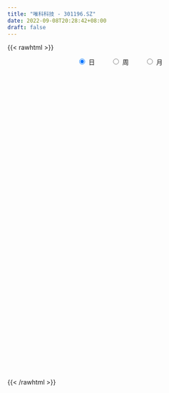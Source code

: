 ```yaml
---
title: "唯科科技 - 301196.SZ"
date: 2022-09-08T20:28:42+08:00
draft: false
---
```

{{< rawhtml >}}
    <div style="text-align: center">
        <label style="padding: 1rem;"><input style="margin-right: .5rem" type="radio" name="period" value="D" checked onclick="period_change(this)">日</label>
        <label style="padding: 1rem;"><input style="margin-right: .5rem" type="radio" name="period" value="W" onclick="period_change(this)">周</label>
        <label style="padding: 1rem;"><input style="margin-right: .5rem" type="radio" name="period" value="M" onclick="period_change(this)">月</label>
    </div>
    <div id="chart" style="height: 700px;"></div> 
    <script type="text/javascript">
        const D_v = [118874.2,70578.43,57618.81,56027.8,38913.9,39856.28,24895.81,34692.38,21153.38,13564.73,21041.13,11701.83,19844.48,12920.25,12097.94,12686.63,12743.75,10791.47,22989.36,12213.01,8275.87,14136.18,20940.79,9952.04,8472.31,10180.5,8361.27,16993.51,8944.7,7437.41,8379.37,8098.57,8976.78,14867.39,18426.69,12578.9,14792.53,8242.91,10850.56,7136.62,9267.76,9729.76,11373.73,6148.6,8566.72,5789.11,5560.35,6890.77,7099.91,12952.0,9940.1,8056.62,11785.65,6633.5,5138.25,13538.29,8791.05,9041.22,4855.54,4919.48,4388.38,4899.18,5934.97,4003.62,5081.19,8795.55,14901.06,19461.6,21801.92,11812.98,7699.87,9349.24,10116.88,7424.43,7135.64,8092.61,10617.1,8094.11,5470.43,4865.75,3976.14,4946.46,4276.48,4492.78,5787.92,11053.06,3863.49,5535.91,5384.34,3667.47,8777.57,8953.47,8400.14,8793.15,6443.9,6876.65,9192.9,7565.01,18797.94,13851.98,8518.49,6787.38,5932.25,9465.62,9858.89,7509.73,9312.7,9542.87,7089.96,9358.61,8642.95,7476.16,5381.18,4256.72,8080.56,5641.53,4760.85,5514.41,17152.36,8976.9,6392.58,6788.69,75560.2,74855.93,64323.01,36902.17,25407.4,15756.6,22204.28,24107.93,16800.23,32863.79,22751.81,12941.99,19557.91,21404.76,9390.04,12046.69,13023.42,17430.81,12794.22,13265.18,13241.09,6392.6,35198.13,20230.98,18431.36,18364.4,40656.91,23106.79,20915.19,14944.04,13848.88,11252.87,7466.55,8981.96,3587.6,3902.19,3652.23,3505.1,6117.94,5745.32]
const D_histogram = [0.0,-0.0874301994,-0.1559543705,-0.3280200388,-0.4141788838,-0.5208044897,-0.5505187925,-0.6804620273,-0.8023227547,-0.8636756553,-0.9827506191,-0.9776366202,-1.0701363434,-1.0314591861,-0.8770543324,-0.6657814237,-0.4431006068,-0.2890269318,-0.0781592546,0.0163928744,0.1166478693,0.2743063408,0.2988719461,0.2948462826,0.3120061351,0.2648909657,0.2821020114,0.1874765969,0.1606662968,0.1429389073,0.1774567405,0.2246379796,0.2429477205,0.2786620567,0.3355414572,0.27302855,0.1191923009,0.0448207181,-0.0135998472,-0.1080687254,-0.3009818957,-0.3488789874,-0.2987477402,-0.2152865277,-0.1071611121,-0.0387783008,0.0337452684,0.0730766347,0.0938426362,0.1488948235,0.1552030927,0.173033024,0.2312169966,0.2351739903,0.2471569577,0.1525744039,0.0583503822,-0.1087000817,-0.1471041886,-0.2008059666,-0.1944528447,-0.1803426208,-0.108092202,-0.039317826,0.024400357,0.0234795165,0.1575375211,0.1888452369,-0.1022293882,-0.2307927837,-0.3676562613,-0.3185528016,-0.2038765079,-0.1027868782,0.0210979486,0.1335827305,0.2122994324,0.2875768054,0.3222735018,0.3347252214,0.3350094575,0.3492250786,0.3387226289,0.3495201549,0.3793253846,0.2437568773,0.1795651018,0.1528558266,0.1506916114,0.1700635258,0.231525054,0.2958344536,0.365541492,0.4303153049,0.4199740179,0.3927694219,0.3644606123,0.3488765509,0.4031930311,0.3558802847,0.2580245767,0.189828908,0.133793199,0.1384276142,0.1626614938,0.1298920959,0.1483315931,0.1841614176,0.1896643878,0.21053803,0.1539559525,0.12164079,0.0848926008,0.0419933766,-0.0300496557,-0.0686511104,-0.09368466,-0.1010301634,-0.1624060044,-0.2553357883,-0.2974954605,-0.280694566,0.200399046,0.3986321344,0.5339942547,0.5201669979,0.4219426613,0.3458448662,0.259374885,0.2411831568,0.1979059498,0.2256007386,0.1381837734,0.0856310226,-0.1122647681,-0.2030049304,-0.2366788215,-0.2418526491,-0.1919646689,-0.1237825844,-0.0748677971,-0.0251066943,-0.0647966728,-0.0823815371,0.0349754557,0.0704972905,0.1203503664,0.0958880468,0.2090667791,0.1959756804,0.0720718548,-0.1060217914,-0.2919103663,-0.4473858536,-0.4948569623,-0.5878029505,-0.621991175,-0.5759361965,-0.5183403575,-0.440032558,-0.3231270551,-0.2563442443]
const D_fast = [0.0,-0.1092877493,-0.216800513,-0.4708711909,-0.660574757,-0.8974014853,-1.0647454862,-1.3648042279,-1.687245644,-1.9645174583,-2.3292800769,-2.568575233,-2.9286090422,-3.1477966813,-3.2126554108,-3.1678278579,-3.0559221928,-2.9741052507,-2.7827773872,-2.6841270396,-2.5547100774,-2.3284750206,-2.2291914289,-2.1595055216,-2.0643441354,-2.0452365634,-1.9575000149,-2.0052562801,-1.991900006,-1.9738926687,-1.8950106504,-1.7916699164,-1.7126232454,-1.607243395,-1.4664786301,-1.4607343998,-1.5847725738,-1.647938977,-1.7097595041,-1.8312455637,-2.0994042079,-2.2345210465,-2.2590767343,-2.2294371537,-2.1481020162,-2.08941378,-2.0084538938,-1.9508533688,-1.9066267082,-1.8143508151,-1.7692417727,-1.7081535854,-1.5921653636,-1.5294148723,-1.4556426655,-1.5120816184,-1.5917180445,-1.7859435288,-1.8611236829,-1.9650269525,-2.0072870418,-2.0382624731,-1.9930351048,-1.9340901854,-1.864271913,-1.8593228745,-1.6858804896,-1.6073614645,-1.9239934367,-2.1102550282,-2.339032571,-2.3695673118,-2.305860145,-2.2304672349,-2.1013079209,-1.9554274564,-1.8236358964,-1.676464322,-1.5611992502,-1.4650662252,-1.3810296247,-1.279507734,-1.2053295264,-1.1071519618,-0.9825153859,-1.0571446739,-1.0764451739,-1.0649404924,-1.0294318048,-0.967544009,-0.8482012173,-0.7099332042,-0.5488407928,-0.3764881538,-0.2818359362,-0.2108481768,-0.1480418333,-0.076406757,0.078707981,0.1203653058,0.0870157419,0.0662773003,0.043689891,0.0829312098,0.1478304628,0.1475340889,0.2030564843,0.2849266633,0.3378457304,0.4113538801,0.3932607907,0.3913558257,0.3758307867,0.3434299067,0.2638744605,0.2081102281,0.1596555136,0.1270524693,0.0250751272,-0.1316886038,-0.2482221411,-0.3015948881,0.2295984854,0.5274896073,0.7963502914,0.9125647841,0.9198261128,0.9301895342,0.9085632743,0.9506673353,0.9568666158,1.0409615892,0.9880905673,0.9569455722,0.7309835895,0.5894921946,0.4966485981,0.4310116082,0.4329084212,0.4701448596,0.5003426976,0.5438271268,0.4879379802,0.4497577316,0.5758585883,0.6290047458,0.7089454133,0.7084551054,0.8739005324,0.9098033538,0.8039174919,0.5993183979,0.3404522314,0.0731302807,-0.0980550685,-0.3379517944,-0.5276378127,-0.6255668833,-0.6975561336,-0.7292564736,-0.6931327345,-0.6904359847]
const D_slow = [0.0,-0.0218575499,-0.0608461425,-0.1428511522,-0.2463958731,-0.3765969956,-0.5142266937,-0.6843422005,-0.8849228892,-1.100841803,-1.3465294578,-1.5909386129,-1.8584726987,-2.1163374952,-2.3356010783,-2.5020464343,-2.612821586,-2.6850783189,-2.7046181326,-2.700519914,-2.6713579467,-2.6027813614,-2.5280633749,-2.4543518043,-2.3763502705,-2.3101275291,-2.2396020262,-2.192732877,-2.1525663028,-2.116831576,-2.0724673909,-2.016307896,-1.9555709659,-1.8859054517,-1.8020200874,-1.7337629499,-1.7039648746,-1.6927596951,-1.6961596569,-1.7231768383,-1.7984223122,-1.8856420591,-1.9603289941,-2.014150626,-2.0409409041,-2.0506354792,-2.0421991622,-2.0239300035,-2.0004693444,-1.9632456385,-1.9244448654,-1.8811866094,-1.8233823602,-1.7645888626,-1.7027996232,-1.6646560222,-1.6500684267,-1.6772434471,-1.7140194943,-1.7642209859,-1.8128341971,-1.8579198523,-1.8849429028,-1.8947723593,-1.8886722701,-1.8828023909,-1.8434180107,-1.7962067014,-1.8217640485,-1.8794622444,-1.9713763097,-2.0510145101,-2.1019836371,-2.1276803567,-2.1224058695,-2.0890101869,-2.0359353288,-1.9640411274,-1.883472752,-1.7997914466,-1.7160390822,-1.6287328126,-1.5440521554,-1.4566721166,-1.3618407705,-1.3009015512,-1.2560102757,-1.2177963191,-1.1801234162,-1.1376075348,-1.0797262713,-1.0057676579,-0.9143822849,-0.8068034586,-0.7018099542,-0.6036175987,-0.5125024456,-0.4252833079,-0.3244850501,-0.2355149789,-0.1710088348,-0.1235516077,-0.090103308,-0.0554964044,-0.014831031,0.017641993,0.0547248913,0.1007652457,0.1481813426,0.2008158501,0.2393048382,0.2697150357,0.2909381859,0.3014365301,0.2939241162,0.2767613385,0.2533401736,0.2280826327,0.1874811316,0.1236471845,0.0492733194,-0.0209003221,0.0291994394,0.128857473,0.2623560367,0.3923977862,0.4978834515,0.584344668,0.6491883893,0.7094841785,0.7589606659,0.8153608506,0.8499067939,0.8713145496,0.8432483576,0.792497125,0.7333274196,0.6728642573,0.6248730901,0.593927444,0.5752104947,0.5689338211,0.552734653,0.5321392687,0.5408831326,0.5585074552,0.5885950469,0.6125670586,0.6648337533,0.7138276734,0.7318456371,0.7053401893,0.6323625977,0.5205161343,0.3968018937,0.2498511561,0.0943533624,-0.0496306868,-0.1792157761,-0.2892239156,-0.3700056794,-0.4340917405]
const D_data = [['2022-01-11', 64.0, 60.19, 58.89, 64.0],['2022-01-12', 58.15, 58.82, 58.0, 60.5],['2022-01-13', 58.1, 58.53, 58.01, 59.59],['2022-01-14', 58.01, 56.37, 56.2, 58.1],['2022-01-17', 55.98, 56.42, 55.56, 57.26],['2022-01-18', 56.03, 55.22, 55.01, 56.4],['2022-01-19', 55.16, 55.32, 54.7, 55.65],['2022-01-20', 55.14, 53.05, 53.02, 55.14],['2022-01-21', 53.05, 51.76, 51.76, 53.36],['2022-01-24', 51.7, 51.21, 51.1, 52.28],['2022-01-25', 51.0, 49.08, 49.0, 51.44],['2022-01-26', 49.07, 49.33, 48.88, 49.55],['2022-01-27', 49.31, 46.8, 46.8, 49.32],['2022-01-28', 47.11, 47.17, 47.01, 47.87],['2022-02-07', 47.85, 48.06, 47.5, 48.64],['2022-02-08', 48.04, 48.8, 47.9, 48.8],['2022-02-09', 48.6, 49.31, 48.6, 49.55],['2022-02-10', 49.68, 48.8, 48.69, 49.68],['2022-02-11', 48.31, 49.97, 48.12, 51.49],['2022-02-14', 49.0, 48.93, 48.5, 49.75],['2022-02-15', 48.96, 49.2, 48.78, 49.2],['2022-02-16', 49.4, 50.4, 49.24, 50.4],['2022-02-17', 50.0, 49.09, 48.96, 50.55],['2022-02-18', 48.84, 48.67, 48.37, 48.84],['2022-02-21', 48.69, 48.87, 48.44, 49.1],['2022-02-22', 48.52, 47.88, 47.76, 48.58],['2022-02-23', 47.88, 48.5, 47.88, 48.66],['2022-02-24', 48.39, 46.76, 46.36, 48.8],['2022-02-25', 47.0, 47.11, 47.0, 47.66],['2022-02-28', 47.12, 46.92, 46.44, 47.14],['2022-03-01', 47.15, 47.45, 47.0, 47.81],['2022-03-02', 47.45, 47.7, 47.3, 47.85],['2022-03-03', 47.82, 47.42, 47.35, 48.0],['2022-03-04', 47.6, 47.72, 46.8, 48.19],['2022-03-07', 47.56, 48.22, 46.81, 48.58],['2022-03-08', 48.0, 46.7, 46.49, 48.29],['2022-03-09', 46.71, 44.88, 42.2, 47.07],['2022-03-10', 45.75, 45.08, 45.05, 45.97],['2022-03-11', 44.7, 44.69, 43.5, 44.82],['2022-03-14', 44.17, 43.53, 43.49, 44.68],['2022-03-15', 43.4, 41.1, 41.1, 43.4],['2022-03-16', 41.69, 41.74, 40.51, 41.98],['2022-03-17', 42.06, 42.44, 42.01, 43.11],['2022-03-18', 42.48, 42.73, 41.95, 42.9],['2022-03-21', 42.86, 43.14, 42.5, 43.29],['2022-03-22', 43.2, 42.77, 42.64, 43.2],['2022-03-23', 42.77, 42.91, 42.51, 43.15],['2022-03-24', 42.61, 42.55, 42.08, 43.0],['2022-03-25', 42.42, 42.26, 42.2, 43.16],['2022-03-28', 42.3, 42.71, 41.15, 43.98],['2022-03-29', 42.49, 42.11, 42.0, 43.66],['2022-03-30', 42.13, 42.18, 41.51, 42.58],['2022-03-31', 41.98, 42.79, 41.85, 43.5],['2022-04-01', 42.63, 42.21, 42.12, 42.77],['2022-04-06', 42.09, 42.3, 42.0, 42.74],['2022-04-07', 42.15, 40.66, 40.66, 42.39],['2022-04-08', 40.77, 40.0, 39.93, 40.94],['2022-04-11', 39.81, 38.12, 38.01, 39.81],['2022-04-12', 38.12, 38.83, 37.87, 38.95],['2022-04-13', 38.79, 38.0, 38.0, 38.81],['2022-04-14', 38.1, 38.21, 38.1, 38.47],['2022-04-15', 38.26, 37.95, 37.72, 38.3],['2022-04-18', 37.39, 38.53, 37.32, 38.6],['2022-04-19', 38.31, 38.54, 38.31, 38.88],['2022-04-20', 38.39, 38.56, 38.39, 38.97],['2022-04-21', 38.37, 37.67, 37.6, 39.4],['2022-04-22', 37.55, 39.53, 37.37, 39.58],['2022-04-25', 39.54, 38.57, 38.0, 40.27],['2022-04-26', 36.39, 33.6, 33.56, 36.89],['2022-04-27', 33.2, 34.1, 32.04, 34.25],['2022-04-28', 34.14, 32.76, 32.65, 34.14],['2022-04-29', 33.13, 34.29, 33.02, 34.43],['2022-05-05', 34.3, 35.05, 34.06, 35.5],['2022-05-06', 34.31, 35.04, 34.13, 35.48],['2022-05-09', 35.04, 35.6, 34.73, 35.93],['2022-05-10', 35.06, 35.86, 34.97, 35.9],['2022-05-11', 35.8, 35.8, 35.7, 36.75],['2022-05-12', 35.51, 36.09, 35.51, 36.6],['2022-05-13', 36.16, 35.85, 35.68, 36.48],['2022-05-16', 35.9, 35.7, 35.51, 36.32],['2022-05-17', 35.7, 35.6, 35.23, 35.86],['2022-05-18', 35.6, 35.85, 35.5, 36.16],['2022-05-19', 35.5, 35.6, 35.2, 35.68],['2022-05-20', 35.98, 35.93, 35.63, 36.18],['2022-05-23', 35.98, 36.37, 35.67, 36.4],['2022-05-24', 36.5, 34.07, 34.01, 36.56],['2022-05-25', 34.08, 34.41, 34.02, 34.55],['2022-05-26', 34.4, 34.59, 33.78, 34.84],['2022-05-27', 34.65, 34.77, 34.59, 35.3],['2022-05-30', 35.18, 35.05, 34.0, 35.31],['2022-05-31', 34.8, 35.8, 34.66, 35.97],['2022-06-01', 35.79, 36.24, 35.5, 36.3],['2022-06-02', 36.24, 36.8, 36.0, 36.91],['2022-06-06', 36.89, 37.3, 36.89, 37.47],['2022-06-07', 37.24, 36.74, 36.5, 37.3],['2022-06-08', 36.98, 36.66, 36.08, 37.25],['2022-06-09', 36.6, 36.72, 35.94, 37.23],['2022-06-10', 36.53, 36.98, 36.19, 37.09],['2022-06-13', 36.89, 38.21, 36.62, 39.12],['2022-06-14', 37.68, 37.22, 36.53, 37.68],['2022-06-15', 36.81, 36.41, 36.41, 36.92],['2022-06-16', 36.3, 36.49, 36.25, 36.76],['2022-06-17', 36.36, 36.42, 35.92, 36.6],['2022-06-20', 36.6, 37.14, 36.58, 37.23],['2022-06-21', 37.22, 37.58, 36.88, 37.69],['2022-06-22', 37.66, 36.96, 36.78, 38.0],['2022-06-23', 36.96, 37.68, 36.83, 37.79],['2022-06-24', 37.69, 38.19, 37.5, 38.37],['2022-06-27', 38.21, 38.09, 37.84, 38.41],['2022-06-28', 38.0, 38.54, 37.8, 38.78],['2022-06-29', 38.62, 37.65, 37.65, 38.78],['2022-06-30', 37.65, 37.86, 37.41, 38.54],['2022-07-01', 37.76, 37.74, 37.6, 38.33],['2022-07-04', 37.74, 37.54, 37.4, 37.83],['2022-07-05', 37.54, 36.91, 36.55, 37.79],['2022-07-06', 36.96, 37.03, 36.7, 37.68],['2022-07-07', 36.81, 37.0, 36.72, 37.17],['2022-07-08', 37.19, 37.09, 37.0, 37.53],['2022-07-11', 37.28, 36.15, 35.67, 37.49],['2022-07-12', 35.81, 35.19, 35.19, 36.15],['2022-07-13', 35.23, 35.25, 35.1, 35.47],['2022-07-14', 35.17, 35.69, 35.17, 35.95],['2022-07-15', 35.64, 42.83, 35.36, 42.83],['2022-07-18', 42.8, 41.38, 40.6, 42.8],['2022-07-19', 40.2, 41.9, 40.2, 44.69],['2022-07-20', 41.71, 40.83, 40.58, 41.95],['2022-07-21', 40.83, 39.91, 39.73, 40.98],['2022-07-22', 39.82, 40.1, 39.34, 40.48],['2022-07-25', 40.87, 39.86, 39.52, 40.98],['2022-07-26', 39.79, 40.73, 38.45, 40.78],['2022-07-27', 40.24, 40.53, 39.72, 40.65],['2022-07-28', 40.68, 41.66, 40.4, 42.3],['2022-07-29', 41.4, 40.32, 40.29, 41.63],['2022-08-01', 40.02, 40.59, 40.02, 40.93],['2022-08-02', 40.13, 38.2, 38.01, 40.13],['2022-08-03', 38.15, 38.75, 38.15, 40.59],['2022-08-04', 39.2, 39.06, 38.39, 39.55],['2022-08-05', 39.18, 39.22, 38.54, 39.5],['2022-08-08', 39.0, 39.95, 38.73, 40.09],['2022-08-09', 40.0, 40.46, 39.65, 41.07],['2022-08-10', 40.2, 40.54, 39.87, 40.77],['2022-08-11', 40.54, 40.86, 40.25, 40.95],['2022-08-12', 40.72, 39.81, 39.79, 40.72],['2022-08-15', 39.52, 39.95, 39.52, 40.17],['2022-08-16', 40.0, 41.97, 40.0, 42.48],['2022-08-17', 41.98, 41.48, 41.17, 42.36],['2022-08-18', 41.49, 42.05, 40.85, 42.09],['2022-08-19', 41.79, 41.36, 40.88, 42.57],['2022-08-22', 41.38, 43.54, 41.38, 44.5],['2022-08-23', 43.13, 42.49, 42.11, 43.15],['2022-08-24', 42.41, 40.94, 40.11, 42.42],['2022-08-25', 40.94, 39.53, 38.85, 41.2],['2022-08-26', 38.87, 38.38, 38.2, 39.4],['2022-08-29', 37.99, 37.62, 37.38, 38.34],['2022-08-30', 37.75, 38.11, 37.45, 38.33],['2022-08-31', 38.01, 36.77, 36.71, 38.15],['2022-09-01', 36.99, 36.7, 36.66, 37.28],['2022-09-02', 36.7, 37.26, 36.7, 37.28],['2022-09-05', 37.56, 37.23, 36.88, 37.56],['2022-09-06', 37.29, 37.44, 37.02, 37.44],['2022-09-07', 37.44, 38.1, 37.27, 38.18],['2022-09-08', 38.49, 37.68, 37.64, 38.49]]
const W_v = [303099.24,159511.75,79072.42,71309.15,65517.89,52952.29,47759.52,64891.59,43656.47,33906.86,49367.87,27467.59,28103.8,38716.39,70125.61,17541.31,39409.89,22557.61,31624.72,29798.65,38871.61,53888.04,45689.81,37948.86,28254.07,114870.73,217245.11,118728.04,75341.39,69754.72,98617.47,113471.81,35191.17,19020.59]
const W_histogram = [0.0,-0.2941994302,-0.7554280501,-0.8238346549,-0.9022167793,-0.9972787039,-0.9570545704,-1.0642593476,-1.1875392956,-1.2166373493,-1.1556022669,-1.1764853432,-1.2347261347,-1.0788566297,-1.2297354105,-1.1798981371,-1.0003501954,-0.7932212136,-0.6569890052,-0.36725928,-0.1137340158,0.056842932,0.3150531567,0.4722611314,0.5440818394,0.9651733018,1.0403711586,1.0807185005,1.0104046482,0.9799654069,1.0351458924,0.8496451877,0.6397787708,0.5224629588]
const W_fast = [0.0,-0.3677492877,-1.0178349202,-1.2922001886,-1.596136508,-1.9405181085,-2.1395576176,-2.5128272317,-2.9329920036,-3.2662493947,-3.4941148789,-3.809119291,-4.1760416162,-4.2898862686,-4.748198902,-4.9933361629,-5.06387577,-5.0550520916,-5.0830671346,-4.8851522293,-4.6600604691,-4.4752727883,-4.1382992745,-3.8630260169,-3.6551848491,-2.9928000612,-2.6575094147,-2.3469824477,-2.1646951379,-1.9501430275,-1.6361760689,-1.6092654767,-1.659187201,-1.6458872732]
const W_slow = [0.0,-0.0735498575,-0.2624068701,-0.4683655338,-0.6939197286,-0.9432394046,-1.1825030472,-1.4485678841,-1.745452708,-2.0496120453,-2.338512612,-2.6326339478,-2.9413154815,-3.2110296389,-3.5184634915,-3.8134380258,-4.0635255747,-4.2618308781,-4.4260781294,-4.5178929493,-4.5463264533,-4.5321157203,-4.4533524311,-4.3352871483,-4.1992666884,-3.957973363,-3.6978805733,-3.4277009482,-3.1750997861,-2.9301084344,-2.6713219613,-2.4589106644,-2.2989659717,-2.168350232]
const W_data = [['2022-01-14', 64.0, 56.37, 56.2, 64.0],['2022-01-21', 55.98, 51.76, 51.76, 57.26],['2022-01-28', 51.7, 47.17, 46.8, 52.28],['2022-02-11', 47.85, 49.97, 47.5, 51.49],['2022-02-18', 49.0, 48.67, 48.37, 50.55],['2022-02-25', 48.69, 47.11, 46.36, 49.1],['2022-03-04', 47.12, 47.72, 46.44, 48.19],['2022-03-11', 47.56, 44.69, 42.2, 48.58],['2022-03-18', 44.17, 42.73, 40.51, 44.68],['2022-03-25', 42.86, 42.26, 42.08, 43.29],['2022-04-01', 42.3, 42.21, 41.15, 43.98],['2022-04-08', 42.09, 40.0, 39.93, 42.74],['2022-04-15', 39.81, 37.95, 37.72, 39.81],['2022-04-22', 37.39, 39.53, 37.32, 39.58],['2022-04-29', 39.54, 34.29, 32.04, 40.27],['2022-05-06', 34.3, 35.04, 34.06, 35.5],['2022-05-13', 35.04, 35.85, 34.73, 36.75],['2022-05-20', 35.9, 35.93, 35.2, 36.32],['2022-05-27', 35.98, 34.77, 33.78, 36.56],['2022-06-02', 35.18, 36.8, 34.0, 36.91],['2022-06-10', 36.89, 36.98, 35.94, 37.47],['2022-06-17', 36.89, 36.42, 35.92, 39.12],['2022-06-24', 36.6, 38.19, 36.58, 38.37],['2022-07-01', 38.21, 37.74, 37.41, 38.78],['2022-07-08', 37.74, 37.09, 36.55, 37.83],['2022-07-15', 37.28, 42.83, 35.1, 42.83],['2022-07-22', 42.8, 40.1, 39.34, 44.69],['2022-07-29', 40.87, 40.32, 38.45, 42.3],['2022-08-05', 40.02, 39.22, 38.01, 40.93],['2022-08-12', 39.0, 39.81, 38.73, 41.07],['2022-08-19', 39.52, 41.36, 39.52, 42.57],['2022-08-26', 41.38, 38.38, 38.2, 44.5],['2022-09-02', 37.99, 37.26, 36.66, 38.34],['2022-09-09', 37.56, 37.68, 36.88, 38.49]]
const M_v = [541683.41,197216.74,225511.4,171046.89,123578.57,188370.75,484479.1299999999,384886.77,26510.38]
const M_histogram = [0.0,-0.015954416,-0.2886485662,-0.9861924324,-1.2723949209,-1.2477736351,-1.0012537236,-1.0098371332,-0.8909360022]
const M_fast = [0.0,-0.0199430199,-0.3647993117,-1.308891286,-1.9131925048,-2.2005146277,-2.2043081471,-2.46535084,-2.5691837096]
const M_slow = [0.0,-0.003988604,-0.0761507455,-0.3226988536,-0.6407975839,-0.9527409926,-1.2030544235,-1.4555137068,-1.6782477074]
const M_data = [['2022-01-28', 64.0, 47.17, 46.8, 64.0],['2022-02-28', 47.85, 46.92, 46.36, 51.49],['2022-03-31', 47.15, 42.79, 40.51, 48.58],['2022-04-29', 42.63, 34.29, 32.04, 42.77],['2022-05-31', 34.3, 35.8, 33.78, 36.75],['2022-06-30', 35.79, 37.86, 35.5, 39.12],['2022-07-29', 37.76, 40.32, 35.1, 44.69],['2022-08-31', 40.02, 36.77, 36.71, 44.5],['2022-09-30', 36.99, 37.68, 36.66, 38.49]]
        const D_a = [null,null,null,null,null,null,null,null,null,null,null,null,46.8,null,null,null,null,null,51.49,null,null,null,null,null,null,null,null,null,null,null,null,null,null,null,null,null,null,null,null,null,null,40.51,null,null,null,null,null,null,null,43.98,null,null,null,null,null,null,null,null,null,null,null,null,null,null,null,null,null,null,null,32.04,null,null,null,null,null,null,36.75,null,null,null,null,null,null,null,null,null,null,33.78,null,null,null,null,null,null,null,null,null,null,39.12,null,null,null,35.92,null,null,null,null,null,null,38.78,null,null,null,null,null,null,null,null,null,null,35.1,null,null,null,null,null,null,null,null,null,null,42.3,null,null,null,null,null,null,null,null,null,null,null,39.52,null,null,null,null,44.5,null,null,null,null,null,null,null,36.66,null,null,null,null,null]
const W_a = [null,null,null,null,null,null,null,null,null,null,null,null,null,null,32.04,null,null,null,null,null,null,null,null,null,null,null,44.69,null,null,null,null,null,36.66,null]
const M_a = [null,null,null,32.04,null,null,null,null,null]
        const D_b = [[{ coord: ['2022-04-27', 36.75] }, { coord: ['2022-07-13', 33.78] }],[{ coord: ['2022-07-28', 42.3] }, { coord: ['2022-09-01', 39.52] }]]
const W_b = []
const M_b = []
    </script>
{{< /rawhtml >}}